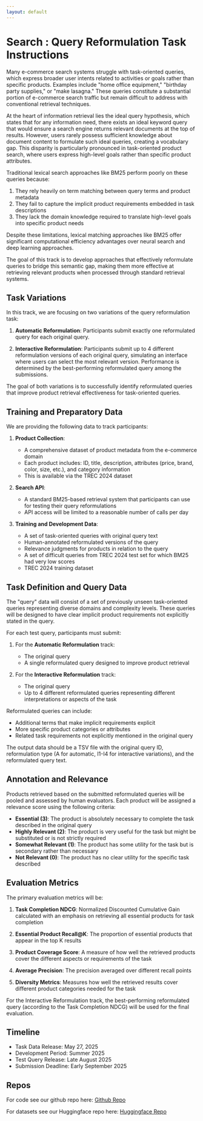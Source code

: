 ```yaml
---
layout: default
---
```


# Search : Query Reformulation Task Instructions

Many e-commerce search systems struggle with task-oriented queries, which express broader user intents related to activities or goals rather than specific products. Examples include "home office equipment," "birthday party supplies," or "make lasagna." These queries constitute a substantial portion of e-commerce search traffic but remain difficult to address with conventional retrieval techniques.

At the heart of information retrieval lies the ideal query hypothesis, which states that for any information need, there exists an ideal keyword query that would ensure a search engine returns relevant documents at the top of results. However, users rarely possess sufficient knowledge about document content to formulate such ideal queries, creating a vocabulary gap. This disparity is particularly pronounced in task-oriented product search, where users express high-level goals rather than specific product attributes.

Traditional lexical search approaches like BM25 perform poorly on these queries because:
1. They rely heavily on term matching between query terms and product metadata
2. They fail to capture the implicit product requirements embedded in task descriptions
3. They lack the domain knowledge required to translate high-level goals into specific product needs

Despite these limitations, lexical matching approaches like BM25 offer significant computational efficiency advantages over neural search and deep learning approaches. 

The goal of this track is to develop approaches that effectively reformulate queries to bridge this semantic gap, making them more effective at retrieving relevant products when processed through standard retrieval systems.

## Task Variations
In this track, we are focusing on two variations of the query reformulation task:

1. **Automatic Reformulation**: Participants submit exactly one reformulated query for each original query.

2. **Interactive Reformulation**: Participants submit up to 4 different reformulation versions of each original query, simulating an interface where users can select the most relevant version. Performance is determined by the best-performing reformulated query among the submissions.

The goal of both variations is to successfully identify reformulated queries that improve product retrieval effectiveness for task-oriented queries.

## Training and Preparatory Data
We are providing the following data to track participants:

1. **Product Collection**:
   - A comprehensive dataset of product metadata from the e-commerce domain
   - Each product includes: ID, title, description, attributes (price, brand, color, size, etc.), and category information
   - This is available via the TREC 2024 dataset

2. **Search API**:
   - A standard BM25-based retrieval system that participants can use for testing their query reformulations
   - API access will be limited to a reasonable number of calls per day

3. **Training and Development Data**:
   - A set of task-oriented queries with original query text
   - Human-annotated reformulated versions of the query
   - Relevance judgments for products in relation to the query
   - A set of difficult queries from TREC 2024 test set for which BM25 had very low scores
   - TREC 2024 training dataset

## Task Definition and Query Data
The "query" data will consist of a set of previously unseen task-oriented queries representing diverse domains and complexity levels. These queries will be designed to have clear implicit product requirements not explicitly stated in the query.

For each test query, participants must submit:

1. For the **Automatic Reformulation** track:
   - The original query
   - A single reformulated query designed to improve product retrieval

2. For the **Interactive Reformulation** track:
   - The original query
   - Up to 4 different reformulated queries representing different interpretations or aspects of the task

Reformulated queries can include:
- Additional terms that make implicit requirements explicit
- More specific product categories or attributes
- Related task requirements not explicitly mentioned in the original query

The output data should be a TSV file with the original query ID, reformulation type (A for automatic, I1-I4 for interactive variations), and the reformulated query text.

## Annotation and Relevance
Products retrieved based on the submitted reformulated queries will be pooled and assessed by human evaluators. Each product will be assigned a relevance score using the following criteria:

- **Essential (3)**: The product is absolutely necessary to complete the task described in the original query
- **Highly Relevant (2)**: The product is very useful for the task but might be substituted or is not strictly required
- **Somewhat Relevant (1)**: The product has some utility for the task but is secondary rather than necessary
- **Not Relevant (0)**: The product has no clear utility for the specific task described

## Evaluation Metrics
The primary evaluation metrics will be:

1. **Task Completion NDCG**: Normalized Discounted Cumulative Gain calculated with an emphasis on retrieving all essential products for task completion

2. **Essential Product Recall@K**: The proportion of essential products that appear in the top K results

3. **Product Coverage Score**: A measure of how well the retrieved products cover the different aspects or requirements of the task

4. **Average Precision**: The precision averaged over different recall points

5. **Diversity Metrics**: Measures how well the retrieved results cover different product categories needed for the task

For the Interactive Reformulation track, the best-performing reformulated query (according to the Task Completion NDCG) will be used for the final evaluation.

## Timeline
- Task Data Release: May 27, 2025
- Development Period: Summer 2025
- Test Query Release: Late August 2025
- Submission Deadline: Early September 2025

## Repos
For code see our github repo here: <a href="https://github.com/inertia-lab/trec-product-search-recs/tree/main/search-task-2025">Github Repo</a>

For datasets see our Huggingface repo here: <a href="https://huggingface.co/trec-product-search">Huggingface Repo</a>
